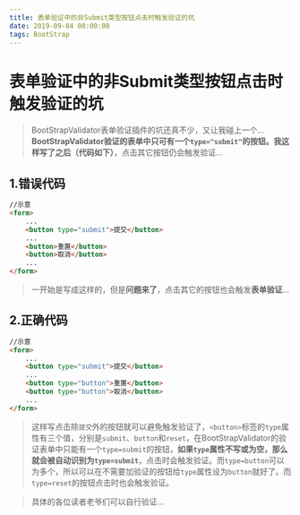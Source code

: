 ```yaml
---
title: 表单验证中的非Submit类型按钮点击时触发验证的坑
date: 2019-09-04 00:00:00
tags: BootStrap
---
```


# 表单验证中的非Submit类型按钮点击时触发验证的坑
<ClientOnly>
  <display-bar :displayData="$frontmatter"></display-bar>
</ClientOnly>

> BootStrapValidator表单验证插件的坑还真不少，又让我碰上一个...
> **BootStrapValidator验证的表单中只可有一个``type="submit"``的按钮。**我这样写了之后**（代码如下）**，点击其它按钮仍会触发验证...

## 1.错误代码
```html
//示意
<form>
    ...
    <button type="submit">提交</button>
    ...
    <button>重置</button>
    <button>取消</button>
    ...
</form>
```
> 一开始是写成这样的，但是**问题来了**，点击其它的按钮也会触发**表单验证**...

## 2.正确代码
```html
//示意
<form>
    ...
    <button type="submit">提交</button>
    ...
    <button type="button">重置</button>
    <button type="button">取消</button>
    ...
</form>
```
> 这样写点击除``提交``外的按钮就可以避免触发验证了，``<button>``标签的``type``属性有三个值，分别是``submit``、``button``和``reset``，在BootStrapValidator的验证表单中只能有一个``type=submit``的按钮，**如果``type``属性不写或为空，那么就会被自动识别为``type=submit``**，点击时会触发验证。而``type=button``可以为多个，所以可以在不需要加验证的按钮给``type``属性设为``button``就好了。而``type=reset``的按钮点击时也会触发验证。

> 具体的各位读者老爷们可以自行验证...
